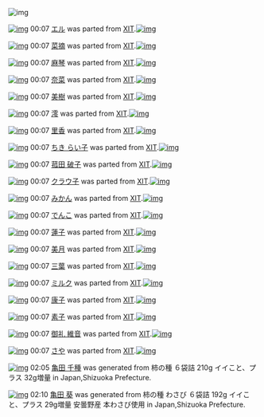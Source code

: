![img](http://gdrive-cdn.herokuapp.com/537b65a5bc09f0000721dda7/512px-barcode.png)

[![img](http://www.deviantsart.com/10sd2uk.png)](http://www.barcodekanojo.com/kanojo/2807340/%E3%82%A8%E3%83%AB) 00:07 [エル](http://www.barcodekanojo.com/kanojo/2807340/%E3%82%A8%E3%83%AB) was parted from [XIT](http://www.barcodekanojo.com/kanojo/2807340/%E3%82%A8%E3%83%AB).[![img](http://www.deviantsart.com/815jg6.jpeg)](http://www.barcodekanojo.com/user/209348/XIT) 

[![img](http://www.deviantsart.com/c68u9u.png)](http://www.barcodekanojo.com/kanojo/2810278/%E8%8F%9C%E6%91%98) 00:07 [菜摘](http://www.barcodekanojo.com/kanojo/2810278/%E8%8F%9C%E6%91%98) was parted from [XIT](http://www.barcodekanojo.com/kanojo/2810278/%E8%8F%9C%E6%91%98).[![img](http://www.deviantsart.com/815jg6.jpeg)](http://www.barcodekanojo.com/user/209348/XIT) 

[![img](http://www.deviantsart.com/1urqsh9.png)](http://www.barcodekanojo.com/kanojo/2838025/%E9%BA%BB%E7%90%B4) 00:07 [麻琴](http://www.barcodekanojo.com/kanojo/2838025/%E9%BA%BB%E7%90%B4) was parted from [XIT](http://www.barcodekanojo.com/kanojo/2838025/%E9%BA%BB%E7%90%B4).[![img](http://www.deviantsart.com/815jg6.jpeg)](http://www.barcodekanojo.com/user/209348/XIT) 

[![img](http://www.deviantsart.com/vle0fm.png)](http://www.barcodekanojo.com/kanojo/2877932/%E5%A5%88%E8%8F%9C) 00:07 [奈菜](http://www.barcodekanojo.com/kanojo/2877932/%E5%A5%88%E8%8F%9C) was parted from [XIT](http://www.barcodekanojo.com/kanojo/2877932/%E5%A5%88%E8%8F%9C).[![img](http://www.deviantsart.com/815jg6.jpeg)](http://www.barcodekanojo.com/user/209348/XIT) 

[![img](http://www.deviantsart.com/2sj47gt.png)](http://www.barcodekanojo.com/kanojo/2876487/%E7%BE%8E%E6%A8%B9) 00:07 [美樹](http://www.barcodekanojo.com/kanojo/2876487/%E7%BE%8E%E6%A8%B9) was parted from [XIT](http://www.barcodekanojo.com/kanojo/2876487/%E7%BE%8E%E6%A8%B9).[![img](http://www.deviantsart.com/815jg6.jpeg)](http://www.barcodekanojo.com/user/209348/XIT) 

[![img](http://www.deviantsart.com/338msbl.png)](http://www.barcodekanojo.com/kanojo/2854259/%E6%BE%AA) 00:07 [澪](http://www.barcodekanojo.com/kanojo/2854259/%E6%BE%AA) was parted from [XIT](http://www.barcodekanojo.com/kanojo/2854259/%E6%BE%AA).[![img](http://www.deviantsart.com/815jg6.jpeg)](http://www.barcodekanojo.com/user/209348/XIT) 

[![img](http://www.deviantsart.com/3io43n.png)](http://www.barcodekanojo.com/kanojo/2869662/%E9%87%8C%E9%A6%99) 00:07 [里香](http://www.barcodekanojo.com/kanojo/2869662/%E9%87%8C%E9%A6%99) was parted from [XIT](http://www.barcodekanojo.com/kanojo/2869662/%E9%87%8C%E9%A6%99).[![img](http://www.deviantsart.com/815jg6.jpeg)](http://www.barcodekanojo.com/user/209348/XIT) 

[![img](http://www.deviantsart.com/7n0d56.png)](http://www.barcodekanojo.com/kanojo/2573248/%E3%81%A1%E3%81%8D%20%E3%82%89%E3%81%84%E5%AD%90) 00:07 [ちき らい子](http://www.barcodekanojo.com/kanojo/2573248/%E3%81%A1%E3%81%8D%20%E3%82%89%E3%81%84%E5%AD%90) was parted from [XIT](http://www.barcodekanojo.com/kanojo/2573248/%E3%81%A1%E3%81%8D%20%E3%82%89%E3%81%84%E5%AD%90).[![img](http://www.deviantsart.com/815jg6.jpeg)](http://www.barcodekanojo.com/user/209348/XIT) 

[![img](http://www.deviantsart.com/tp3bge.png)](http://www.barcodekanojo.com/kanojo/2624884/%E8%8F%B0%E7%94%B0%20%E7%A0%B4%E5%AD%90) 00:07 [菰田 破子](http://www.barcodekanojo.com/kanojo/2624884/%E8%8F%B0%E7%94%B0%20%E7%A0%B4%E5%AD%90) was parted from [XIT](http://www.barcodekanojo.com/kanojo/2624884/%E8%8F%B0%E7%94%B0%20%E7%A0%B4%E5%AD%90).[![img](http://www.deviantsart.com/815jg6.jpeg)](http://www.barcodekanojo.com/user/209348/XIT) 

[![img](http://www.deviantsart.com/1veb09p.png)](http://www.barcodekanojo.com/kanojo/23814/%E3%82%AF%E3%83%A9%E3%82%A6%E5%AD%90) 00:07 [クラウ子](http://www.barcodekanojo.com/kanojo/23814/%E3%82%AF%E3%83%A9%E3%82%A6%E5%AD%90) was parted from [XIT](http://www.barcodekanojo.com/kanojo/23814/%E3%82%AF%E3%83%A9%E3%82%A6%E5%AD%90).[![img](http://www.deviantsart.com/815jg6.jpeg)](http://www.barcodekanojo.com/user/209348/XIT) 

[![img](http://www.deviantsart.com/3gh7f5g.png)](http://www.barcodekanojo.com/kanojo/2648275/%E3%81%BF%E3%81%8B%E3%82%93) 00:07 [みかん](http://www.barcodekanojo.com/kanojo/2648275/%E3%81%BF%E3%81%8B%E3%82%93) was parted from [XIT](http://www.barcodekanojo.com/kanojo/2648275/%E3%81%BF%E3%81%8B%E3%82%93).[![img](http://www.deviantsart.com/815jg6.jpeg)](http://www.barcodekanojo.com/user/209348/XIT) 

[![img](http://www.deviantsart.com/1tm9jqf.png)](http://www.barcodekanojo.com/kanojo/2571050/%E3%81%A7%E3%82%93%E3%81%93) 00:07 [でんこ](http://www.barcodekanojo.com/kanojo/2571050/%E3%81%A7%E3%82%93%E3%81%93) was parted from [XIT](http://www.barcodekanojo.com/kanojo/2571050/%E3%81%A7%E3%82%93%E3%81%93).[![img](http://www.deviantsart.com/815jg6.jpeg)](http://www.barcodekanojo.com/user/209348/XIT) 

[![img](http://www.deviantsart.com/24vuor8.png)](http://www.barcodekanojo.com/kanojo/2859963/%E8%93%AE%E5%AD%90) 00:07 [蓮子](http://www.barcodekanojo.com/kanojo/2859963/%E8%93%AE%E5%AD%90) was parted from [XIT](http://www.barcodekanojo.com/kanojo/2859963/%E8%93%AE%E5%AD%90).[![img](http://www.deviantsart.com/815jg6.jpeg)](http://www.barcodekanojo.com/user/209348/XIT) 

[![img](http://www.deviantsart.com/2rt95i6.png)](http://www.barcodekanojo.com/kanojo/2861450/%E7%BE%8E%E6%9C%88) 00:07 [美月](http://www.barcodekanojo.com/kanojo/2861450/%E7%BE%8E%E6%9C%88) was parted from [XIT](http://www.barcodekanojo.com/kanojo/2861450/%E7%BE%8E%E6%9C%88).[![img](http://www.deviantsart.com/815jg6.jpeg)](http://www.barcodekanojo.com/user/209348/XIT) 

[![img](http://www.deviantsart.com/3ufdsng.png)](http://www.barcodekanojo.com/kanojo/2877953/%E4%B8%89%E8%91%89) 00:07 [三葉](http://www.barcodekanojo.com/kanojo/2877953/%E4%B8%89%E8%91%89) was parted from [XIT](http://www.barcodekanojo.com/kanojo/2877953/%E4%B8%89%E8%91%89).[![img](http://www.deviantsart.com/815jg6.jpeg)](http://www.barcodekanojo.com/user/209348/XIT) 

[![img](http://www.deviantsart.com/j5ojia.png)](http://www.barcodekanojo.com/kanojo/18055/%E3%83%9F%E3%83%AB%E3%82%AF) 00:07 [ミルク](http://www.barcodekanojo.com/kanojo/18055/%E3%83%9F%E3%83%AB%E3%82%AF) was parted from [XIT](http://www.barcodekanojo.com/kanojo/18055/%E3%83%9F%E3%83%AB%E3%82%AF).[![img](http://www.deviantsart.com/815jg6.jpeg)](http://www.barcodekanojo.com/user/209348/XIT) 

[![img](http://www.deviantsart.com/19c2h0n.png)](http://www.barcodekanojo.com/kanojo/2513055/%E5%BA%B7%E5%AD%90) 00:07 [康子](http://www.barcodekanojo.com/kanojo/2513055/%E5%BA%B7%E5%AD%90) was parted from [XIT](http://www.barcodekanojo.com/kanojo/2513055/%E5%BA%B7%E5%AD%90).[![img](http://www.deviantsart.com/815jg6.jpeg)](http://www.barcodekanojo.com/user/209348/XIT) 

[![img](http://www.deviantsart.com/1l75s9a.png)](http://www.barcodekanojo.com/kanojo/2513063/%E7%B4%A0%E5%AD%90) 00:07 [素子](http://www.barcodekanojo.com/kanojo/2513063/%E7%B4%A0%E5%AD%90) was parted from [XIT](http://www.barcodekanojo.com/kanojo/2513063/%E7%B4%A0%E5%AD%90).[![img](http://www.deviantsart.com/815jg6.jpeg)](http://www.barcodekanojo.com/user/209348/XIT) 

[![img](http://www.deviantsart.com/3midttc.png)](http://www.barcodekanojo.com/kanojo/89222/%E5%BE%A1%E7%A4%BC%20%E7%B6%AD%E9%9F%B3) 00:07 [御礼 維音](http://www.barcodekanojo.com/kanojo/89222/%E5%BE%A1%E7%A4%BC%20%E7%B6%AD%E9%9F%B3) was parted from [XIT](http://www.barcodekanojo.com/kanojo/89222/%E5%BE%A1%E7%A4%BC%20%E7%B6%AD%E9%9F%B3).[![img](http://www.deviantsart.com/815jg6.jpeg)](http://www.barcodekanojo.com/user/209348/XIT) 

[![img](http://www.deviantsart.com/2pi12kb.png)](http://www.barcodekanojo.com/kanojo/15262/%E3%81%95%E3%82%84) 00:07 [さや](http://www.barcodekanojo.com/kanojo/15262/%E3%81%95%E3%82%84) was parted from [XIT](http://www.barcodekanojo.com/kanojo/15262/%E3%81%95%E3%82%84).[![img](http://www.deviantsart.com/815jg6.jpeg)](http://www.barcodekanojo.com/user/209348/XIT) 

[![img](http://www.deviantsart.com/26h1m7l.png)](http://www.barcodekanojo.com/kanojo/3193893/%E4%BA%80%E7%94%B0%20%E5%8D%83%E7%A8%AE) 02:05 [亀田 千種](http://www.barcodekanojo.com/kanojo/3193893/%E4%BA%80%E7%94%B0%20%E5%8D%83%E7%A8%AE) was generated from 柿の種 ６袋詰 210g イイこと、プラス 32g増量 in Japan,Shizuoka Prefecture.

[![img](http://www.deviantsart.com/260p4eu.png)](http://www.barcodekanojo.com/kanojo/3193894/%E4%BA%80%E7%94%B0%20%E8%91%B5) 02:10 [亀田 葵](http://www.barcodekanojo.com/kanojo/3193894/%E4%BA%80%E7%94%B0%20%E8%91%B5) was generated from 柿の種 わさび ６袋詰 192g イイこと、プラス 29g増量 安曇野産 本わさび使用 in Japan,Shizuoka Prefecture.

